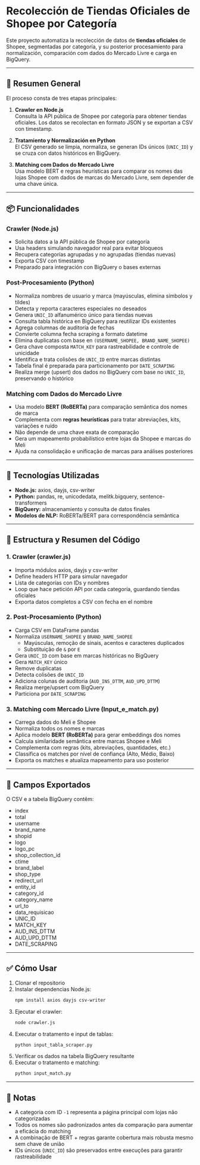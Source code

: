 # Recolección de Tiendas Oficiales de Shopee por Categoría

Este proyecto automatiza la recolección de datos de **tiendas oficiales** de Shopee, segmentadas por categoría, y su posterior procesamiento para normalización, comparación com dados do Mercado Livre e carga en BigQuery.

---

## 🤖 Resumen General

El proceso consta de tres etapas principales:

1. **Crawler en Node.js**  
   Consulta la API pública de Shopee por categoría para obtener tiendas oficiales. Los datos se recolectan en formato JSON y se exportan a CSV con timestamp.

2. **Tratamiento y Normalización en Python**  
   El CSV generado se limpia, normaliza, se generan IDs únicos (`UNIC_ID`) y se cruza con datos históricos en BigQuery.

3. **Matching com Dados do Mercado Livre**  
   Usa modelo BERT e regras heurísticas para comparar os nomes das lojas Shopee com dados de marcas do Mercado Livre, sem depender de uma chave única.

---

## 📦 Funcionalidades

### Crawler (Node.js)

- Solicita datos a la API pública de Shopee por categoría  
- Usa headers simulando navegador real para evitar bloqueos  
- Recupera categorías agrupadas y no agrupadas (tiendas nuevas)  
- Exporta CSV con timestamp  
- Preparado para integración con BigQuery o bases externas

### Post-Procesamiento (Python)

- Normaliza nombres de usuario y marca (mayúsculas, elimina símbolos y tildes)  
- Detecta y reporta caracteres especiales no deseados  
- Genera `UNIC_ID` alfanumérico único para tiendas nuevas  
- Consulta tabla histórica en BigQuery para reutilizar IDs existentes  
- Agrega columnas de auditoría de fechas  
- Convierte columna fecha scraping a formato datetime  
- Elimina duplicatas com base en `(USERNAME_SHOPEE, BRAND_NAME_SHOPEE)`  
- Gera chave composta `MATCH_KEY` para rastreabilidade e controle de unicidade  
- Identifica e trata colisões de `UNIC_ID` entre marcas distintas  
- Tabela final é preparada para particionamento por `DATE_SCRAPING`  
- Realiza merge (upsert) dos dados no BigQuery com base no `UNIC_ID`, preservando o histórico

### Matching com Dados do Mercado Livre

- Usa modelo **BERT (RoBERTa)** para comparação semântica dos nomes de marca  
- Complementa com **regras heurísticas** para tratar abreviações, kits, variações e ruído  
- Não depende de uma chave exata de comparação  
- Gera um mapeamento probabilístico entre lojas da Shopee e marcas do Meli  
- Ajuda na consolidação e unificação de marcas para análises posteriores  

---

## 🧰 Tecnologías Utilizadas

- **Node.js:** axios, dayjs, csv-writer  
- **Python:** pandas, re, unicodedata, melitk.bigquery, sentence-transformers  
- **BigQuery:** almacenamiento y consulta de datos finales  
- **Modelos de NLP:** RoBERTa/BERT para correspondência semântica  

---

## 📂 Estructura y Resumen del Código

### 1. Crawler (crawler.js)

- Importa módulos axios, dayjs y csv-writer  
- Define headers HTTP para simular navegador  
- Lista de categorías con IDs y nombres  
- Loop que hace petición API por cada categoría, guardando tiendas oficiales  
- Exporta datos completos a CSV con fecha en el nombre  

### 2. Post-Procesamiento (Python)

- Carga CSV em DataFrame pandas  
- Normaliza `USERNAME_SHOPEE` y `BRAND_NAME_SHOPEE`  
  - Mayúsculas, remoção de sinais, acentos e caracteres duplicados  
  - Substituição de `&` por `E`  
- Gera `UNIC_ID` com base em marcas históricas no BigQuery  
- Gera `MATCH_KEY` único  
- Remove duplicatas  
- Detecta colisões de `UNIC_ID`  
- Adiciona colunas de auditoria (`AUD_INS_DTTM`, `AUD_UPD_DTTM`)  
- Realiza merge/upsert com BigQuery  
- Particiona por `DATE_SCRAPING`

### 3. Matching com Mercado Livre (Input_e_match.py)

- Carrega dados do Meli e Shopee  
- Normaliza todos os nomes e marcas  
- Aplica modelo **BERT (RoBERTa)** para gerar embeddings dos nomes  
- Calcula similaridade semântica entre marcas Shopee e Meli  
- Complementa com regras (kits, abreviações, quantidades, etc.)  
- Classifica os matches por nível de confiança (Alto, Médio, Baixo)  
- Exporta os matches e atualiza mapeamento para uso posterior  

---

## 📝 Campos Exportados

O CSV e a tabela BigQuery contêm:

- index  
- total  
- username  
- brand_name  
- shopid  
- logo  
- logo_pc  
- shop_collection_id  
- ctime  
- brand_label  
- shop_type  
- redirect_url  
- entity_id  
- category_id  
- category_name  
- url_to  
- data_requisicao  
- UNIC_ID  
- MATCH_KEY  
- AUD_INS_DTTM  
- AUD_UPD_DTTM  
- DATE_SCRAPING  

---

## ✅ Cómo Usar

1. Clonar el repositorio  
2. Instalar dependencias Node.js:  
   ```bash
   npm install axios dayjs csv-writer
   ```
3. Ejecutar el crawler:
   ```bash
   node crawler.js
   ```
4. Executar o tratamento e input de tablas:
   ```bash
   python input_tabla_scraper.py
   ```
5. Verificar os dados na tabela BigQuery resultante
6. Executar o tratamento e matching:
   ```bash
   python input_match.py
   ```

---

## 📌 Notas

- A categoria com ID `-1` representa a página principal com lojas não categorizadas  
- Todos os nomes são padronizados antes da comparação para aumentar a eficácia do matching  
- A combinação de BERT + regras garante cobertura mais robusta mesmo sem chave de união  
- IDs únicos (`UNIC_ID`) são preservados entre execuções para garantir rastreabilidade  
